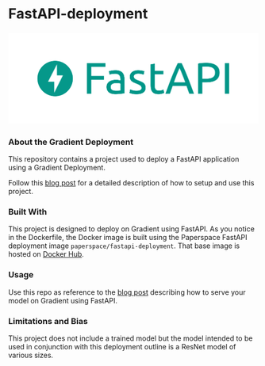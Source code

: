 # FastAPI-deployment

### ![FastAPI](images/FastAPI_logo.png)

### **About the Gradient Deployment**

This repository contains a project used to deploy a FastAPI application using a Gradient Deployment. 

Follow this [blog post](https://blog.paperspace.com/fast-track-to-deployments/) for a detailed description of how to setup and use this project.


### **Built With**

This project is designed to deploy on Gradient using FastAPI. As you notice in the Dockerfile, the Docker image is built using the Paperspace FastAPI deployment image ```paperspace/fastapi-deployment```. That base image is hosted on [Docker Hub](https://hub.docker.com/r/paperspace/fastapi-deployment).

### **Usage**

Use this repo as reference to the [blog post](https://blog.paperspace.com/fast-track-to-deployments/) describing how to serve your model on Gradient using FastAPI.

### **Limitations and Bias**

This project does not include a trained model but the model intended to be used in conjunction with this deployment outline is a ResNet model of various sizes.
